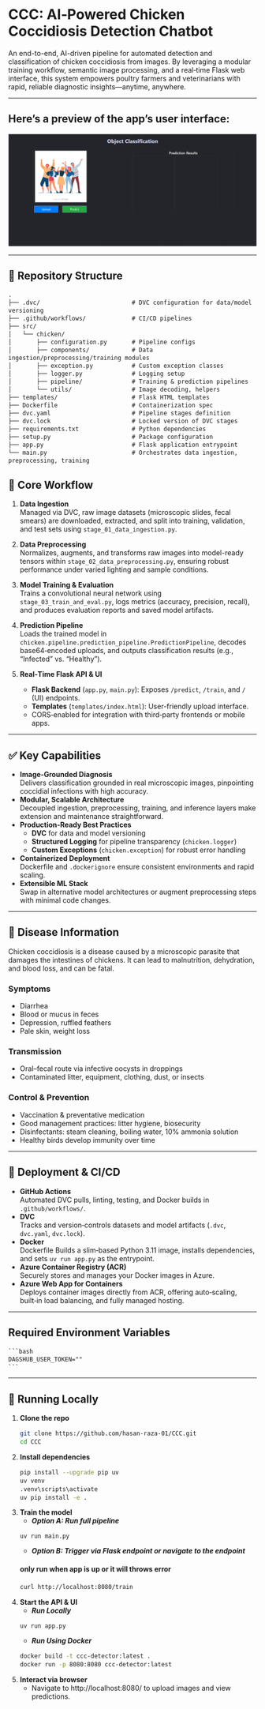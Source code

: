 # CCC: AI‑Powered Chicken Coccidiosis Detection Chatbot

An end-to-end, AI-driven pipeline for automated detection and classification of chicken coccidiosis from images. By leveraging a modular training workflow, semantic image processing, and a real‑time Flask web interface, this system empowers poultry farmers and veterinarians with rapid, reliable diagnostic insights—anytime, anywhere.

---

## Here’s a preview of the app’s user interface:
![UI Screenshot](./screenshots/ui-preview.png)

---

## 📂 Repository Structure 
``` 
.
├── .dvc/                          # DVC configuration for data/model versioning
├── .github/workflows/             # CI/CD pipelines
├── src/
│   └── chicken/
│       ├── configuration.py       # Pipeline configs
│       ├── components/            # Data ingestion/preprocessing/training modules
│       ├── exception.py           # Custom exception classes
│       ├── logger.py              # Logging setup
│       ├── pipeline/              # Training & prediction pipelines
│       └── utils/                 # Image decoding, helpers
├── templates/                     # Flask HTML templates
├── Dockerfile                     # Containerization spec
├── dvc.yaml                       # Pipeline stages definition
├── dvc.lock                       # Locked version of DVC stages
├── requirements.txt               # Python dependencies
├── setup.py                       # Package configuration
├── app.py                         # Flask application entrypoint
└── main.py                        # Orchestrates data ingestion, preprocessing, training

```

## 🔧 Core Workflow

1. **Data Ingestion**  
   Managed via DVC, raw image datasets (microscopic slides, fecal smears) are downloaded, extracted, and split into training, validation, and test sets using `stage_01_data_ingestion.py`.

2. **Data Preprocessing**  
   Normalizes, augments, and transforms raw images into model-ready tensors within `stage_02_data_preprocessing.py`, ensuring robust performance under varied lighting and sample conditions.

3. **Model Training & Evaluation**  
   Trains a convolutional neural network using `stage_03_train_and_eval.py`, logs metrics (accuracy, precision, recall), and produces evaluation reports and saved model artifacts.

4. **Prediction Pipeline**  
   Loads the trained model in `chicken.pipeline.prediction_pipeline.PredictionPipeline`, decodes base64‑encoded uploads, and outputs classification results (e.g., “Infected” vs. “Healthy”).

5. **Real‑Time Flask API & UI**  
   - **Flask Backend** (`app.py`, `main.py`): Exposes `/predict`, `/train`, and `/` (UI) endpoints.  
   - **Templates** (`templates/index.html`): User-friendly upload interface.  
   - CORS‑enabled for integration with third‑party frontends or mobile apps.

---

## ✅ Key Capabilities

- **Image‑Grounded Diagnosis**  
  Delivers classification grounded in real microscopic images, pinpointing coccidial infections with high accuracy.  
- **Modular, Scalable Architecture**  
  Decoupled ingestion, preprocessing, training, and inference layers make extension and maintenance straightforward.  
- **Production‑Ready Best Practices**  
  - **DVC** for data and model versioning  
  - **Structured Logging** for pipeline transparency (`chicken.logger`)  
  - **Custom Exceptions** (`chicken.exception`) for robust error handling  
- **Containerized Deployment**  
  Dockerfile and `.dockerignore` ensure consistent environments and rapid scaling.  
- **Extensible ML Stack**  
  Swap in alternative model architectures or augment preprocessing steps with minimal code changes.

---

## 🐔 Disease Information

Chicken coccidiosis is a disease caused by a microscopic parasite that damages the intestines of chickens. It can lead to malnutrition, dehydration, and blood loss, and can be fatal.

### Symptoms  
- Diarrhea  
- Blood or mucus in feces  
- Depression, ruffled feathers  
- Pale skin, weight loss  

### Transmission  
- Oral–fecal route via infective oocysts in droppings  
- Contaminated litter, equipment, clothing, dust, or insects  

### Control & Prevention  
- Vaccination & preventative medication  
- Good management practices: litter hygiene, biosecurity  
- Disinfectants: steam cleaning, boiling water, 10% ammonia solution  
- Healthy birds develop immunity over time  

---

## 🚀 Deployment & CI/CD

- **GitHub Actions**  
  Automated DVC pulls, linting, testing, and Docker builds in `.github/workflows/`.
- **DVC**  
  Tracks and version‑controls datasets and model artifacts (`.dvc`, `dvc.yaml`, `dvc.lock`).
- **Docker**  
  Dockerfile Builds a slim‑based Python 3.11 image, installs dependencies, and sets `uv run app.py` as the entrypoint.
- **Azure Container Registry (ACR)**  
  Securely stores and manages your Docker images in Azure.
- **Azure Web App for Containers**  
  Deploys container images directly from ACR, offering auto‑scaling, built‑in load balancing, and fully managed hosting.

---

## Required Environment Variables
    ```bash
    DAGSHUB_USER_TOKEN=""
    ```

---

## 🏃 Running Locally

1. **Clone the repo**  
    ```bash
    git clone https://github.com/hasan-raza-01/CCC.git
    cd CCC
    ```
2. **Install dependencies**
   ```bash
   pip install --upgrade pip uv
   uv venv 
   .venv\scripts\activate
   uv pip install -e .
   ```
3. **Train the model**
    - ***Option A: Run full pipeline***
    ```
    uv run main.py
    ```
    - ***Option B: Trigger via Flask endpoint or navigate to the endpoint***
    #### only run when app is up or it will throws error
    ```bash 
    curl http://localhost:8080/train
    ```
4. **Start the API & UI**
    - ***Run Locally***
    ```bash 
    uv run app.py
    ```
    - ***Run Using Docker***
    ```bash 
    docker build -t ccc-detector:latest .
    docker run -p 8080:8080 ccc-detector:latest
    ```
5. **Interact via browser** 
    - Navigate to http://localhost:8080/ to upload images and view predictions.

